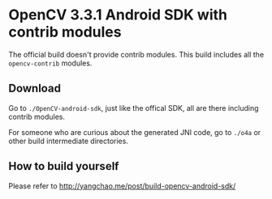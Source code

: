# OpenCV 3.3.1 Android SDK with contrib modules

The official build doesn't provide contrib modules. This build includes all the `opencv-contrib` modules.

## Download

Go to `./OpenCV-android-sdk`, just like the offical SDK, all are there including contrib modules.

For someone who are curious about the generated JNI code, go to `./o4a` or other build intermediate directories.

## How to build yourself

Please refer to http://yangchao.me/post/build-opencv-android-sdk/
